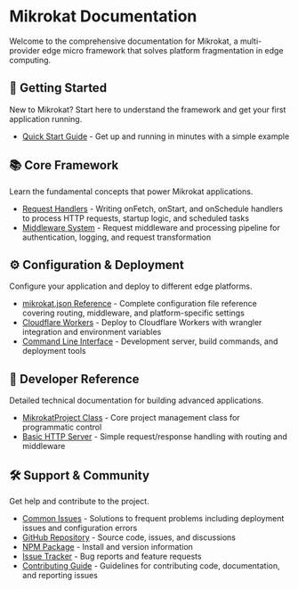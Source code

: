 # Mikrokat Documentation

Welcome to the comprehensive documentation for Mikrokat, a multi-provider edge micro framework that solves platform fragmentation in edge computing.

## 🚀 Getting Started

New to Mikrokat? Start here to understand the framework and get your first application running.

- [Quick Start Guide](./getting-started/quick-start.md) - Get up and running in minutes with a simple example

## 📚 Core Framework

Learn the fundamental concepts that power Mikrokat applications.

- [Request Handlers](./core-concepts/handlers.md) - Writing onFetch, onStart, and onSchedule handlers to process HTTP requests, startup logic, and scheduled tasks
- [Middleware System](./core-concepts/middleware.md) - Request middleware and processing pipeline for authentication, logging, and request transformation

## ⚙️ Configuration & Deployment

Configure your application and deploy to different edge platforms.

- [mikrokat.json Reference](./configuration/mikrokat-json.md) - Complete configuration file reference covering routing, middleware, and platform-specific settings
- [Cloudflare Workers](./platforms/cloudflare.md) - Deploy to Cloudflare Workers with wrangler integration and environment variables
- [Command Line Interface](./cli/overview.md) - Development server, build commands, and deployment tools

## 🔧 Developer Reference

Detailed technical documentation for building advanced applications.

- [MikrokatProject Class](./api/mikrokat-project.md) - Core project management class for programmatic control
- [Basic HTTP Server](./examples/basic-server.md) - Simple request/response handling with routing and middleware

## 🛠️ Support & Community

Get help and contribute to the project.

- [Common Issues](./troubleshooting/common-issues.md) - Solutions to frequent problems including deployment issues and configuration errors
- [GitHub Repository](https://github.com/your-org/mikrokat) - Source code, issues, and discussions
- [NPM Package](https://www.npmjs.com/package/mikrokat) - Install and version information
- [Issue Tracker](https://github.com/your-org/mikrokat/issues) - Bug reports and feature requests
- [Contributing Guide](../CONTRIBUTING.md) - Guidelines for contributing code, documentation, and reporting issues